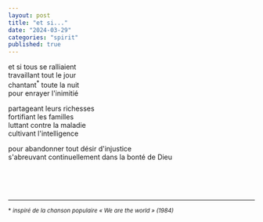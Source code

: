 ```yaml
---
layout: post
title: "et si..."
date: "2024-03-29"
categories: "spirit"
published: true
---
```


et si tous se ralliaient  
travaillant tout le jour  
chantant<sup>*</sup> toute la nuit  
pour enrayer l'inimitié  

partageant leurs richesses  
fortifiant les familles  
luttant contre la maladie  
cultivant l'intelligence  

pour abandonner tout désir d'injustice  
s'abreuvant continuellement dans la bonté de Dieu  


<br/>
<br/>
<br/>


___
<sup>* *inspiré de la chanson populaire « We are the world » (1984)*</sup>
